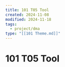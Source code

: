 ```yaml
---
title: 101 T05 Tool
created: 2024-11-08
modified: 2024-11-18
tags:
  - project/dma
type: "[[101 Theme.md]]"
---
```

# 101 T05 Tool
